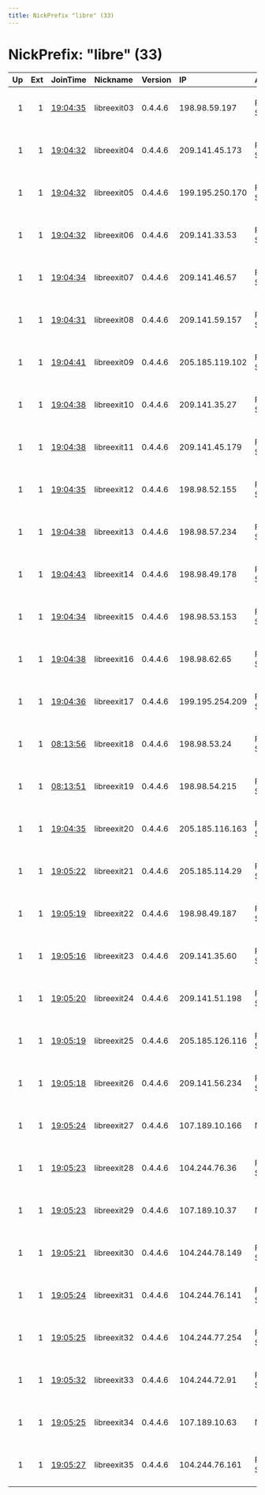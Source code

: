 ```yaml
---
title: NickPrefix "libre" (33)
---
```


# NickPrefix: "libre" (33)

|   Up |   Ext | JoinTime                                                                                            | Nickname    | Version   | IP              | AS                 | CC   |   ORp |   Dirp | OS    | Contact                        |   eFamMembers |
|-----:|------:|:----------------------------------------------------------------------------------------------------|:------------|:----------|:----------------|:-------------------|:-----|------:|-------:|:------|:-------------------------------|--------------:|
|    1 |     1 | [19:04:35](https://metrics.torproject.org/rs.html#details/B84F8B424B46CEAF6DC28EDC2422E2262E17B850) | libreexit03 | 0.4.4.6   | 198.98.59.197   | FranTech Solutions | us   |   443 |      0 | Linux | security at libreguard dot org |            24 |
|    1 |     1 | [19:04:32](https://metrics.torproject.org/rs.html#details/8715628A258994AD5FC4C40CABD4E1FB15FAA248) | libreexit04 | 0.4.4.6   | 209.141.45.173  | FranTech Solutions | us   |   443 |      0 | Linux | security at libreguard dot org |            24 |
|    1 |     1 | [19:04:32](https://metrics.torproject.org/rs.html#details/0AF1EB66568AC44E1F19B11657FB110226AC751F) | libreexit05 | 0.4.4.6   | 199.195.250.170 | FranTech Solutions | us   |   443 |      0 | Linux | security at libreguard dot org |            24 |
|    1 |     1 | [19:04:32](https://metrics.torproject.org/rs.html#details/CF4872108C9F6EB9E485B79AB35D1881F9698732) | libreexit06 | 0.4.4.6   | 209.141.33.53   | FranTech Solutions | us   |   443 |      0 | Linux | security at libreguard dot org |            24 |
|    1 |     1 | [19:04:34](https://metrics.torproject.org/rs.html#details/D95B84D03425651811E726485371A3080FAAE5FD) | libreexit07 | 0.4.4.6   | 209.141.46.57   | FranTech Solutions | us   |   443 |      0 | Linux | security at libreguard dot org |            24 |
|    1 |     1 | [19:04:31](https://metrics.torproject.org/rs.html#details/EB9AAE7E7BA5F68B8E0F5AA10E775E090397F9A5) | libreexit08 | 0.4.4.6   | 209.141.59.157  | FranTech Solutions | us   |   443 |      0 | Linux | security at libreguard dot org |            24 |
|    1 |     1 | [19:04:41](https://metrics.torproject.org/rs.html#details/E9C86DCFA13D2C4B5700DBD1891DB959C2BE6BE6) | libreexit09 | 0.4.4.6   | 205.185.119.102 | FranTech Solutions | us   |   443 |      0 | Linux | security at libreguard dot org |            29 |
|    1 |     1 | [19:04:38](https://metrics.torproject.org/rs.html#details/B05026799A64ED09A2EFEBAD3E18ACF36AB015AB) | libreexit10 | 0.4.4.6   | 209.141.35.27   | FranTech Solutions | us   |   443 |      0 | Linux | security at libreguard dot org |            29 |
|    1 |     1 | [19:04:38](https://metrics.torproject.org/rs.html#details/3833AF6D5C7CEE2483559DF9AA8601386414F093) | libreexit11 | 0.4.4.6   | 209.141.45.179  | FranTech Solutions | us   |   443 |      0 | Linux | security at libreguard dot org |            29 |
|    1 |     1 | [19:04:35](https://metrics.torproject.org/rs.html#details/30A71EB5689269492E4FDF6A9E5EB3ED854D9202) | libreexit12 | 0.4.4.6   | 198.98.52.155   | FranTech Solutions | us   |   443 |      0 | Linux | security at libreguard dot org |            29 |
|    1 |     1 | [19:04:38](https://metrics.torproject.org/rs.html#details/6CAA6DC48224F62C6F8598B09E93FF5ACA232AB3) | libreexit13 | 0.4.4.6   | 198.98.57.234   | FranTech Solutions | us   |   443 |      0 | Linux | security at libreguard dot org |            32 |
|    1 |     1 | [19:04:43](https://metrics.torproject.org/rs.html#details/1E9496013A724C4C807BED25F5FB4D192D53D52C) | libreexit14 | 0.4.4.6   | 198.98.49.178   | FranTech Solutions | us   |   443 |      0 | Linux | security at libreguard dot org |            29 |
|    1 |     1 | [19:04:34](https://metrics.torproject.org/rs.html#details/8DE4731A733F5B14B59CAEA437AC4C52A7D2FA58) | libreexit15 | 0.4.4.6   | 198.98.53.153   | FranTech Solutions | us   |   443 |      0 | Linux | security at libreguard dot org |            32 |
|    1 |     1 | [19:04:38](https://metrics.torproject.org/rs.html#details/50EC07B7F9EB480CECFAA4F7737199A13A1359C3) | libreexit16 | 0.4.4.6   | 198.98.62.65    | FranTech Solutions | us   |   443 |      0 | Linux | security at libreguard dot org |            33 |
|    1 |     1 | [19:04:36](https://metrics.torproject.org/rs.html#details/CE5C3255F7660D3C1014B495244109523F944CA0) | libreexit17 | 0.4.4.6   | 199.195.254.209 | FranTech Solutions | us   |   443 |      0 | Linux | security at libreguard dot org |            33 |
|    1 |     1 | [08:13:56](https://metrics.torproject.org/rs.html#details/47114F5A426783C0B055F9323E9C5924AFC57C3C) | libreexit18 | 0.4.4.6   | 198.98.53.24    | FranTech Solutions | us   |   443 |      0 | Linux | security at libreguard dot org |            32 |
|    1 |     1 | [08:13:51](https://metrics.torproject.org/rs.html#details/B4E200C4B7F4171C090475D7116C5522FB2652FE) | libreexit19 | 0.4.4.6   | 198.98.54.215   | FranTech Solutions | us   |   443 |      0 | Linux | security at libreguard dot org |            32 |
|    1 |     1 | [19:04:35](https://metrics.torproject.org/rs.html#details/EA6F96C5F2C0F5FB595156D35B6D88076C5C6F45) | libreexit20 | 0.4.4.6   | 205.185.116.163 | FranTech Solutions | us   |   443 |      0 | Linux | security at libreguard dot org |            33 |
|    1 |     1 | [19:05:22](https://metrics.torproject.org/rs.html#details/6D053505AD17B14DB2ACF3936B48CC690F576C72) | libreexit21 | 0.4.4.6   | 205.185.114.29  | FranTech Solutions | us   |   443 |      0 | Linux | security at libreguard dot org |            33 |
|    1 |     1 | [19:05:19](https://metrics.torproject.org/rs.html#details/2B42A42B8014B72718360456F6AC01FD2A0822D3) | libreexit22 | 0.4.4.6   | 198.98.49.187   | FranTech Solutions | us   |   443 |      0 | Linux | security at libreguard dot org |            32 |
|    1 |     1 | [19:05:16](https://metrics.torproject.org/rs.html#details/FE3FEE87A90FE75E556C3BD2D1364626C940FDDE) | libreexit23 | 0.4.4.6   | 209.141.35.60   | FranTech Solutions | us   |   443 |      0 | Linux | security at libreguard dot org |            33 |
|    1 |     1 | [19:05:20](https://metrics.torproject.org/rs.html#details/D150363858E29129F82AE05E6BDA1452DE3AD037) | libreexit24 | 0.4.4.6   | 209.141.51.198  | FranTech Solutions | us   |   443 |      0 | Linux | security at libreguard dot org |            33 |
|    1 |     1 | [19:05:19](https://metrics.torproject.org/rs.html#details/C8FAAB54A059F78B3655C42C76C5EEEB0E06F232) | libreexit25 | 0.4.4.6   | 205.185.126.116 | FranTech Solutions | us   |   443 |      0 | Linux | security at libreguard dot org |            33 |
|    1 |     1 | [19:05:18](https://metrics.torproject.org/rs.html#details/2F9F4895B9C5BCBADAC0FB40B49D8FA1CF01AF95) | libreexit26 | 0.4.4.6   | 209.141.56.234  | FranTech Solutions | us   |   443 |      0 | Linux | security at libreguard dot org |            33 |
|    1 |     1 | [19:05:24](https://metrics.torproject.org/rs.html#details/49755127219BD19A559228BF6AFF86091774FCD8) | libreexit27 | 0.4.4.6   | 107.189.10.166  | None               | us   |   443 |      0 | Linux | security at libreguard dot org |            27 |
|    1 |     1 | [19:05:23](https://metrics.torproject.org/rs.html#details/F21442574EEEF0129ADCCF2A28880EC7F310EE6A) | libreexit28 | 0.4.4.6   | 104.244.76.36   | FranTech Solutions | lu   |   443 |      0 | Linux | security at libreguard dot org |            27 |
|    1 |     1 | [19:05:23](https://metrics.torproject.org/rs.html#details/31056B823B10AE1A7B6376F7CBEB8EB1A40FEB68) | libreexit29 | 0.4.4.6   | 107.189.10.37   | None               | us   |   443 |      0 | Linux | security at libreguard dot org |            22 |
|    1 |     1 | [19:05:21](https://metrics.torproject.org/rs.html#details/C57A893F789D28FFFC454EF02938D3F0C379D5A5) | libreexit30 | 0.4.4.6   | 104.244.78.149  | FranTech Solutions | lu   |   443 |      0 | Linux | security at libreguard dot org |            27 |
|    1 |     1 | [19:05:24](https://metrics.torproject.org/rs.html#details/96DB17510D9C496BD68595E926A0C712DD1FE903) | libreexit31 | 0.4.4.6   | 104.244.76.141  | FranTech Solutions | lu   |   443 |      0 | Linux | security at libreguard dot org |            27 |
|    1 |     1 | [19:05:25](https://metrics.torproject.org/rs.html#details/4030FFDDC8EEB953980A43E5F33344D4C52DC892) | libreexit32 | 0.4.4.6   | 104.244.77.254  | FranTech Solutions | lu   |   443 |      0 | Linux | security at libreguard dot org |            27 |
|    1 |     1 | [19:05:32](https://metrics.torproject.org/rs.html#details/C78CDF354124CB3D37367E8365421DD1D3EC52F2) | libreexit33 | 0.4.4.6   | 104.244.72.91   | FranTech Solutions | us   |   443 |      0 | Linux | security at libreguard dot org |            22 |
|    1 |     1 | [19:05:25](https://metrics.torproject.org/rs.html#details/91BD31C49313DE8912798C919D4A0BAEE799ABB5) | libreexit34 | 0.4.4.6   | 107.189.10.63   | None               | us   |   443 |      0 | Linux | security at libreguard dot org |            22 |
|    1 |     1 | [19:05:27](https://metrics.torproject.org/rs.html#details/6C838B200839063EC51BBD49AD750843681A5238) | libreexit35 | 0.4.4.6   | 104.244.76.161  | FranTech Solutions | lu   |   443 |      0 | Linux | security at libreguard dot org |            17 |
